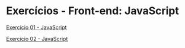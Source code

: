 # Exercícios - Front-end: JavaScript
[Exercício 01 - JavaScript](https://alfredojry.github.io/toti-javascript/prompt)

[Exercício 02 - JavaScript](https://alfredojry.github.io/toti-javascript/comparador)